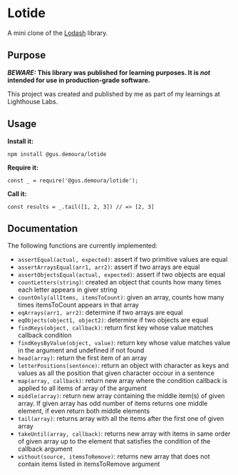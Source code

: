 # Lotide

A mini clone of the [Lodash](https://lodash.com) library.

## Purpose

**_BEWARE:_ This library was published for learning purposes. It is _not_ intended for use in production-grade software.**

This project was created and published by me as part of my learnings at Lighthouse Labs.

## Usage

**Install it:**

`npm install @gus.demoura/lotide`

**Require it:**

`const _ = require('@gus.demoura/lotide');`

**Call it:**

`const results = _.tail([1, 2, 3]) // => [2, 3]`

## Documentation

The following functions are currently implemented:

- `assertEqual(actual, expected)`: assert if two primitive values are equal
- `assertArraysEqual(arr1, arr2)`: assert if two arrays are equal
- `assertObjectsEqual(actual, expected)`: assert if two objects are equal
- `countLetters(string)`: created an object that counts how many times each letter appears in giver string
- `countOnly(allItems, itemsToCount)`: given an array, counts how many times itemsToCount appears in that array
- `eqArrays(arr1, arr2)`: determine if two arrays are equal
- `eqObjects(object1, object2)`: determine if two objects are equal
- `findKeys(object, callback)`: return first key whose value matches callback condition
- `findKeysByValue(object, value)`: return key whose value matches value in the argument and undefined if not found
- `head(array)`: return the first item of an array
- `letterPositions(sentence)`: return an object with character as keys and values as all the position that given character occour in a sentence
- `map(array, callback)`: return new array where the condition callback is applied to all items of array of the argument
- `middle(array)`: return new array containing the middle item(s) of given array. If given array has odd number of items returns one middle element, if even return both middle elements
- `tail(array)`: returns array with all the items after the first one of given array
- `takeUntil(array, callback)`: returns new array with items in same order of given array up to the element that satisfies the condition of the callback argument
- `without(source, itemsToRemove)`: returns new array that does not contain items listed in itemsToRemove argument